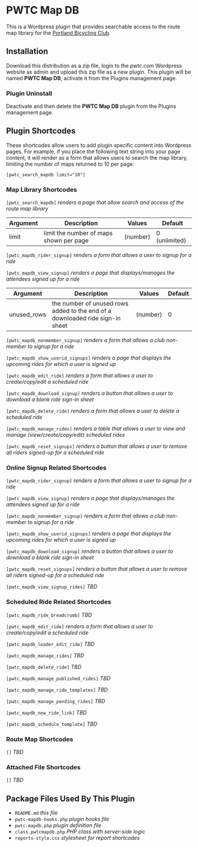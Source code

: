# PWTC Map DB

This is a Wordpress plugin that provides searchable access to the route map library for the [Portland Bicycling Club](https://portlandbicyclingclub.com).

## Installation
Download this distribution as a zip file, login to the pwtc.com Wordpress website as admin and upload this zip file as a new plugin. This plugin will be named **PWTC Map DB**, activate it from the Plugins management page.

### Plugin Uninstall
Deactivate and then delete the **PWTC Map DB** plugin from the Plugins management page.

## Plugin Shortcodes
These shortcodes allow users to add plugin specific content into Wordpress
pages. For example, if you place the following text string into your page content, it will 
render as a form that allows users to search the map library, limiting the number
of maps returned to 10 per page:

`[pwtc_search_mapdb limit="10"]`

### Map Library Shortcodes
`[pwtc_search_mapdb]` *renders a page that allow search and access of the route map library*

Argument|Description|Values|Default
--------|-----------|------|-------
limit|limit the number of maps shown per page|(number)|0 (unlimited)

`[pwtc_mapdb_rider_signup]` *renders a form that allows a user to signup for a ride*

`[pwtc_mapdb_view_signup]` *renders a page that displays/manages the attendees signed up for a ride*

Argument|Description|Values|Default
--------|-----------|------|-------
unused_rows|the number of unused rows added to the end of a downloaded ride sign-in sheet|(number)|0

`[pwtc_mapdb_nonmember_signup]` *renders a form that allows a club non-member to signup for a ride*

`[pwtc_mapdb_show_userid_signups]` *renders a page that displays the upcoming rides for which a user is signed up*

`[pwtc_mapdb_edit_ride]` *renders a form that allows a user to create/copy/edit a scheduled ride*

`[pwtc_mapdb_download_signup]` *renders a button that allows a user to download a blank ride sign-in sheet*

`[pwtc_mapdb_delete_ride]` *renders a form that allows a user to delete a scheduled ride*

`[pwtc_mapdb_manage_rides]` *renders a table that allows a user to view and manage (view/create/copy/edit) scheduled rides*

`[pwtc_mapdb_reset_signups]` *renders a button that allows a user to remove all riders signed-up for a scheduled ride*

### Online Signup Related Shortcodes

`[pwtc_mapdb_rider_signup]` *renders a form that allows a user to signup for a ride*

`[pwtc_mapdb_view_signup]` *renders a page that displays/manages the attendees signed up for a ride*

`[pwtc_mapdb_nonmember_signup]` *renders a form that allows a club non-member to signup for a ride*

`[pwtc_mapdb_show_userid_signups]` *renders a page that displays the upcoming rides for which a user is signed up*

`[pwtc_mapdb_download_signup]` *renders a button that allows a user to download a blank ride sign-in sheet*

`[pwtc_mapdb_reset_signups]` *renders a button that allows a user to remove all riders signed-up for a scheduled ride*

`[pwtc_mapdb_view_signup_rides]` *TBD*

### Scheduled Ride Related Shortcodes

`[pwtc_mapdb_ride_breadcrumb]` *TBD*

`[pwtc_mapdb_edit_ride]` *renders a form that allows a user to create/copy/edit a scheduled ride*

`[pwtc_mapdb_leader_edit_ride]` *TBD*

`[pwtc_mapdb_manage_rides]` *TBD*

`[pwtc_mapdb_delete_ride]` *TBD*

`[pwtc_mapdb_manage_published_rides]` *TBD*

`[pwtc_mapdb_manage_ride_templates]` *TBD*

`[pwtc_mapdb_manage_pending_rides]` *TBD*

`[pwtc_mapdb_new_ride_link]` *TBD*

`[pwtc_mapdb_schedule_template]` *TBD*

### Route Map Shortcodes

`[]` *TBD*

### Attached File Shortcodes

`[]` *TBD*

## Package Files Used By This Plugin
- `README.md` *this file*
- `pwtc-mapdb-hooks.php` *plugin hooks file*
- `pwtc-mapdb.php` *plugin definition file*
- `class.pwtcmapdb.php` *PHP class with server-side logic*
- `reports-style.css` *stylesheet for report shortcodes*
